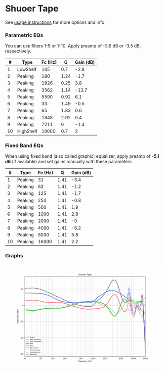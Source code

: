 # Shuoer Tape
See [usage instructions](https://github.com/jaakkopasanen/AutoEq#usage) for more options and info.

### Parametric EQs
You can use filters 1-5 or 1-10. Apply preamp of -3.6 dB or -3.5 dB, respectively.

|   # | Type      |   Fc (Hz) |    Q |   Gain (dB) |
|-----|-----------|-----------|------|-------------|
|   1 | LowShelf  |       105 | 0.7  |        -2.8 |
|   2 | Peaking   |       180 | 1.24 |        -1.7 |
|   3 | Peaking   |      1926 | 0.25 |         3.8 |
|   4 | Peaking   |      3562 | 1.14 |       -13.7 |
|   5 | Peaking   |      5590 | 0.92 |         6.1 |
|   6 | Peaking   |        33 | 1.49 |        -0.5 |
|   7 | Peaking   |        65 | 1.83 |         0.6 |
|   8 | Peaking   |      1848 | 2.92 |         0.4 |
|   9 | Peaking   |      7211 | 6    |        -1.4 |
|  10 | HighShelf |     10000 | 0.7  |         2   |

### Fixed Band EQs
When using fixed band (also called graphic) equalizer, apply preamp of **-5.1 dB** (if available) and set gains manually with these parameters.

|   # | Type    |   Fc (Hz) |    Q |   Gain (dB) |
|-----|---------|-----------|------|-------------|
|   1 | Peaking |        31 | 1.41 |        -3.4 |
|   2 | Peaking |        62 | 1.41 |        -1.2 |
|   3 | Peaking |       125 | 1.41 |        -1.7 |
|   4 | Peaking |       250 | 1.41 |        -0.8 |
|   5 | Peaking |       500 | 1.41 |         1.9 |
|   6 | Peaking |      1000 | 1.41 |         2.8 |
|   7 | Peaking |      2000 | 1.41 |        -0   |
|   8 | Peaking |      4000 | 1.41 |        -6.2 |
|   9 | Peaking |      8000 | 1.41 |         5.8 |
|  10 | Peaking |     16000 | 1.41 |         2.2 |

### Graphs
![](./Shuoer%20Tape.png)
